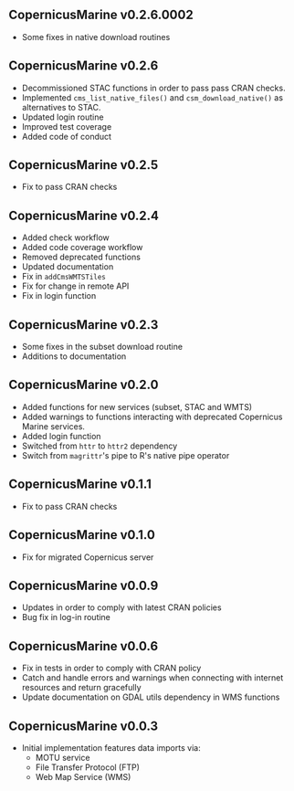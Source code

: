 CopernicusMarine v0.2.6.0002
-------------

 * Some fixes in native download routines

CopernicusMarine v0.2.6
-------------

 * Decommissioned STAC functions in order to
   pass pass CRAN checks.
 * Implemented `cms_list_native_files()` and `csm_download_native()`
   as alternatives to STAC.
 * Updated login routine
 * Improved test coverage
 * Added code of conduct

CopernicusMarine v0.2.5
-------------

 * Fix to pass CRAN checks

CopernicusMarine v0.2.4
-------------

 * Added check workflow
 * Added code coverage workflow
 * Removed deprecated functions
 * Updated documentation
 * Fix in `addCmsWMTSTiles`
 * Fix for change in remote API
 * Fix in login function

CopernicusMarine v0.2.3
-------------

 * Some fixes in the subset download routine
 * Additions to documentation

CopernicusMarine v0.2.0
-------------

 * Added functions for new services (subset, STAC and WMTS)
 * Added warnings to functions interacting with
   deprecated Copernicus Marine services.
 * Added login function
 * Switched from `httr` to `httr2` dependency
 * Switch from `magrittr`'s pipe to R's native pipe operator

CopernicusMarine v0.1.1
-------------

 * Fix to pass CRAN checks

CopernicusMarine v0.1.0
-------------

 * Fix for migrated Copernicus server

CopernicusMarine v0.0.9
-------------

  * Updates in order to comply with latest CRAN
    policies
  * Bug fix in log-in routine

CopernicusMarine v0.0.6
-------------

  * Fix in tests in order to comply with CRAN
    policy
  * Catch and handle errors and warnings when connecting
    with internet resources and return gracefully
  * Update documentation on GDAL utils dependency
    in WMS functions

CopernicusMarine v0.0.3
-------------

  * Initial implementation features data imports via:
    - MOTU service
    - File Transfer Protocol (FTP)
    - Web Map Service (WMS)
